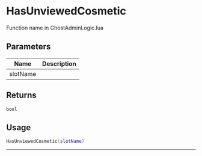 # HasUnviewedCosmetic

Function name in GhostAdminLogic.lua

## Parameters

| Name     | Description |
| -------- | ----------- |
| slotName |             |

## Returns

`bool`

## Usage

```lua
HasUnviewedCosmetic(slotName)
```

---
